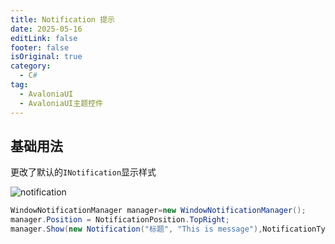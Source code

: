 ```yaml
---
title: Notification 提示
date: 2025-05-16
editLink: false
footer: false
isOriginal: true
category:
  - C#
tag:
  - AvaloniaUI
  - AvaloniaUI主题控件
---
```


## 基础用法

更改了默认的`INotification`显示样式

![notification](https://image.ilyl.life:8443/avaloniaui-theme/notification/avalonia-notification.gif)

```cs
WindowNotificationManager manager=new WindowNotificationManager();
manager.Position = NotificationPosition.TopRight;
manager.Show(new Notification("标题", "This is message"),NotificationType.Information, TimeSpan.FromSeconds(3));
```